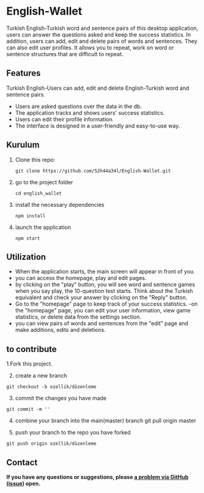 # **English-Wallet**     

Turkish English-Turkish word and sentence pairs of this desktop application, users can answer the questions asked and keep the success statistics. In addition, users can add, edit and delete pairs of words and sentences. They can also edit user profiles. It allows you to repeat, work on word or sentence structures that are difficult to repeat.

## Features

 Turkish English-Users can add, edit and delete English-Turkish word and sentence pairs.
- Users are asked questions over the data in the db.
- The application tracks and shows users' success statistics.
- Users can edit their profile information.
- The interface is designed in a user-friendly and easy-to-use way.

## Kurulum

1. Clone this repo:
   ```shell
   git clone https://github.com/52h44a34l/English-Wallet.git
   
2. go to the project folder
   ```shell
   cd english_wallet
3. install the necessary dependencies
   ```shell
   npm install
4. launch the application
   ```shell
   npm start
## Utilization
  - When the application starts, the main screen will appear in front of you.
  - you can access the homepage, play and edit pages.
  - by clicking on the "play" button, you will see word and sentence games when you say play, the 10-question test starts. Think about the Turkish equivalent and check your answer by clicking on the "Reply" button.
  - Go to the "homepage" page to keep track of your success statistics.
  -on the "homepage" page, you can edit your user information, view game statistics, or delete data from the settings section.
  - you can view pairs of words and sentences from the "edit" page and make additions, edits and deletions.
    
## to contribute
  
1.Fork this project.
    
  
  2. create a new branch

    git checkout -b ozellik/düzenleme
    
   3. commit the changes you have made
    
    git commit -m ''

   4. combine your branch into the main(master) branch
    git pull origin master

  5. push your branch to the repo you have forked

    git push origin ozellik/düzenleme


## Contact

**If you have any questions or suggestions, please [a problem via GitHub (issue)](https://github.com/52h44a34l/English-Wallet/issues ) open.**

#


